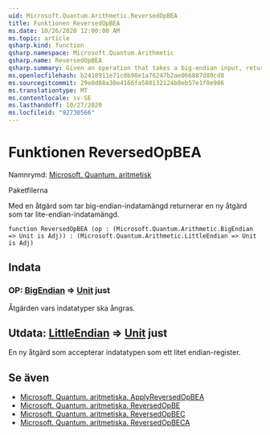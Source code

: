 ```yaml
---
uid: Microsoft.Quantum.Arithmetic.ReversedOpBEA
title: Funktionen ReversedOpBEA
ms.date: 10/26/2020 12:00:00 AM
ms.topic: article
qsharp.kind: function
qsharp.namespace: Microsoft.Quantum.Arithmetic
qsharp.name: ReversedOpBEA
qsharp.summary: Given an operation that takes a big-endian input, returns a new operation that takes a little-endian input.
ms.openlocfilehash: b2418911e71c0b98e1a78247b2ae066887d89cd8
ms.sourcegitcommit: 29e0d88a30e4166fa580132124b0eb57e1f0e986
ms.translationtype: MT
ms.contentlocale: sv-SE
ms.lasthandoff: 10/27/2020
ms.locfileid: "92730566"
---
```

# <a name="reversedopbea-function"></a>Funktionen ReversedOpBEA

Namnrymd: [Microsoft. Quantum. aritmetisk](xref:Microsoft.Quantum.Arithmetic)

Paketfilerna [](https://nuget.org/packages/)


Med en åtgärd som tar big-endian-indatamängd returnerar en ny åtgärd som tar lite-endian-indatamängd.

```qsharp
function ReversedOpBEA (op : (Microsoft.Quantum.Arithmetic.BigEndian => Unit is Adj)) : (Microsoft.Quantum.Arithmetic.LittleEndian => Unit is Adj)
```


## <a name="input"></a>Indata

### <a name="op--bigendian--unit-adj"></a>OP: [BigEndian](xref:Microsoft.Quantum.Arithmetic.BigEndian) => [Unit](xref:microsoft.quantum.lang-ref.unit) just

Åtgärden vars indatatyper ska ångras.



## <a name="output--littleendian--unit-adj"></a>Utdata: [LittleEndian](xref:Microsoft.Quantum.Arithmetic.LittleEndian) => [Unit](xref:microsoft.quantum.lang-ref.unit) just

En ny åtgärd som accepterar indatatypen som ett litet endian-register.

## <a name="see-also"></a>Se även

- [Microsoft. Quantum. aritmetiska. ApplyReversedOpBEA](xref:Microsoft.Quantum.Arithmetic.ApplyReversedOpBEA)
- [Microsoft. Quantum. aritmetiska. ReversedOpBE](xref:Microsoft.Quantum.Arithmetic.ReversedOpBE)
- [Microsoft. Quantum. aritmetiska. ReversedOpBEC](xref:Microsoft.Quantum.Arithmetic.ReversedOpBEC)
- [Microsoft. Quantum. aritmetiska. ReversedOpBECA](xref:Microsoft.Quantum.Arithmetic.ReversedOpBECA)